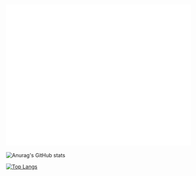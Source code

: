 ![Metrics](https://github.com/sleiphir/sleiphir/blob/main/github-metrics.svg)

![Anurag's GitHub stats](https://github-readme-stats.vercel.app/api?username=sleiphir&theme=calm&show_icons=true)

[![Top Langs](https://github-readme-stats.vercel.app/api/top-langs/?username=sleiphir&theme=calm)](https://github.com/anuraghazra/github-readme-stats)
